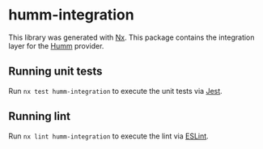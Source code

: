 # humm-integration

This library was generated with [Nx](https://nx.dev).
This package contains the integration layer for the [Humm](https://www.shophumm.com/) provider.

## Running unit tests

Run `nx test humm-integration` to execute the unit tests via [Jest](https://jestjs.io).

## Running lint

Run `nx lint humm-integration` to execute the lint via [ESLint](https://eslint.org/).
